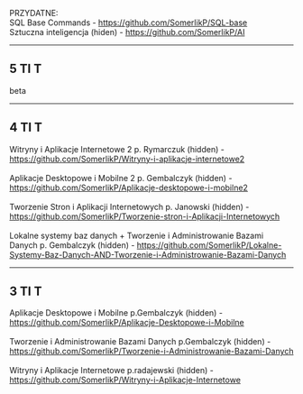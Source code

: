 PRZYDATNE:
<br>
SQL Base Commands - https://github.com/SomerlikP/SQL-base
<br>
Sztuczna inteligencja (hiden) - https://github.com/SomerlikP/AI
***



5 TI T
---

beta

***



4 TI T
---

Witryny i Aplikacje Internetowe 2 p. Rymarczuk (hidden) - https://github.com/SomerlikP/Witryny-i-aplikacje-internetowe2
<br><br>
Aplikacje Desktopowe i Mobilne 2 p. Gembalczyk (hidden) - https://github.com/SomerlikP/Aplikacje-desktopowe-i-mobilne2
<br><br>
Tworzenie Stron i Aplikacji Internetowych p. Janowski (hidden) - https://github.com/SomerlikP/Tworzenie-stron-i-Aplikacji-Internetowych
<br><br>
Lokalne systemy baz danych + Tworzenie i Administrowanie Bazami Danych p. Gembalczyk (hidden) - https://github.com/SomerlikP/Lokalne-Systemy-Baz-Danych-AND-Tworzenie-i-Administrowanie-Bazami-Danych

***

3 TI T
---

Aplikacje Desktopowe i Mobilne p.Gembalczyk (hidden) - https://github.com/SomerlikP/Aplikacje-Desktopowe-i-Mobilne
<br><br>
Tworzenie i Administrowanie Bazami Danych p.Gembalczyk (hidden) - https://github.com/SomerlikP/Tworzenie-i-Administrowanie-Bazami-Danych
<br><br>
Witryny i Aplikacje Internetowe p.radajewski (hidden) - https://github.com/SomerlikP/Witryny-i-Aplikacje-Internetowe
